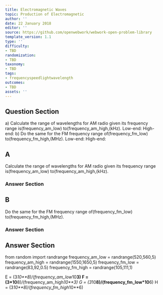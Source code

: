 ```yaml
---
title: Electromagnetic Waves
topic: Production of Electromagnetic
author: ''
date: 22 January 2018
editor: ''
source: https://github.com/openwebwork/webwork-open-problem-library
template_version: 1.1
type: ''
difficulty:
- TBD
randomization:
- TBD
taxonomy:
- TBD
tags:
- frequencyspeedlightwavelength
outcomes:
- TBD
assets: ''
---
```


## Question Section 

a) Calculate the range of wavelengths for AM radio given its frequency range is(frequency_am_low) to(frequency_am_high,(kHz).
Low-end:
High-end:
b) Do the same for the FM frequency range of(frequency_fm_low) to(frequency_fm_high,(MHz).
Low-end:
High-end:

## A
Calculate the range of wavelengths for AM radio given its frequency range is(frequency_am_low) to(frequency_am_high,(kHz).
### Answer Section
## B
Do the same for the FM frequency range of(frequency_fm_low) to(frequency_fm_high,(MHz).
### Answer Section


## Answer Section

from random import randrange
frequency_am_low = randrange(520,560,5)
frequency_am_high = randrange(1550,1650,5)
frequency_fm_low = randrange(83,92,0.5)
frequency_fm_high = randrange(105,111,1)

E = (3*10**8)/(frequency_am_low*10**3)
F = (3*10**8)/(frequency_am_high*10**3)
G = (3*10**8)/(frequency_fm_low*10**6)
H = (3*10**8)/(frequency_fm_high*10**6)